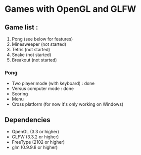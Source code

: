 # Games with OpenGL and GLFW

## Game list : 
1. Pong (see below for features)
2. Minesweeper (not started)
3. Tetris (not started)
4. Snake (not started)
5. Breakout (not started)

### Pong
- Two player mode (with keyboard) : done
- Versus computer mode : done
- Scoring
- Menu
- Cross platform (for now it's only working on Windows)

## Dependencies
- OpenGL (3.3 or higher)
- GLFW (3.3.2 or higher)
- FreeType (2102 or higher)
- glm (0.9.9.8 or higher)
